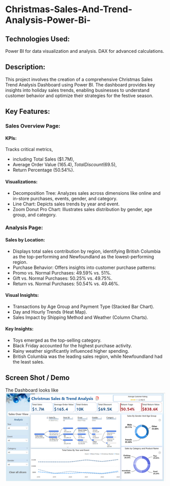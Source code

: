 # Christmas-Sales-And-Trend-Analysis-Power-Bi-
## Technologies Used:
Power BI for data visualization and analysis.
DAX for advanced calculations.

## Description:
This project involves the creation of a comprehensive Christmas Sales Trend Analysis Dashboard using Power BI. The dashboard provides key insights into holiday sales trends, enabling businesses to understand customer behavior and optimize their strategies for the festive season.

## Key Features:

### Sales Overview Page:

#### KPIs: 
Tracks critical metrics, 
* including Total Sales ($1.7M),
* Average Order Value ($165.4), Total Discount ($69.5),
* Return Percentage (50.54%).
  
#### Visualizations:
* Decomposition Tree: Analyzes sales across dimensions like online and in-store purchases, events, gender, and category.
* Line Chart: Depicts sales trends by year and event.
* Zoom Donut Pro Chart: Illustrates sales distribution by gender, age group, and category.
  
### Analysis Page:

#### Sales by Location: 
* Displays total sales contribution by region, identifying British Columbia as the top-performing and Newfoundland as the 
  lowest-performing region.
* Purchase Behavior: Offers insights into customer purchase patterns:
* Promo vs. Normal Purchases: 49.59% vs. 51%.
* Gift vs. Normal Purchases: 50.25% vs. 49.75%.
* Return vs. Normal Purchases: 50.54% vs. 49.46%.

#### Visual Insights:
* Transactions by Age Group and Payment Type (Stacked Bar Chart).
* Day and Hourly Trends (Heat Map).
* Sales Impact by Shipping Method and Weather (Column Charts).

#### Key Insights:
* Toys emerged as the top-selling category.
* Black Friday accounted for the highest purchase activity.
* Rainy weather significantly influenced higher spending.
* British Columbia was the leading sales region, while Newfoundland had the least sales.

## Screen Shot / Demo
The Dashboard looks like ![Dashboard Preview](https://github.com/chauhan557/Christmas-Sales-And-Trend-Analysis-Power-Bi-/blob/main/Christmas%20Sales%20Dashboard.png)
